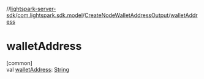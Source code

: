 //[lightspark-server-sdk](../../../index.md)/[com.lightspark.sdk.model](../index.md)/[CreateNodeWalletAddressOutput](index.md)/[walletAddress](wallet-address.md)

# walletAddress

[common]\
val [walletAddress](wallet-address.md): [String](https://kotlinlang.org/api/latest/jvm/stdlib/kotlin/-string/index.html)
